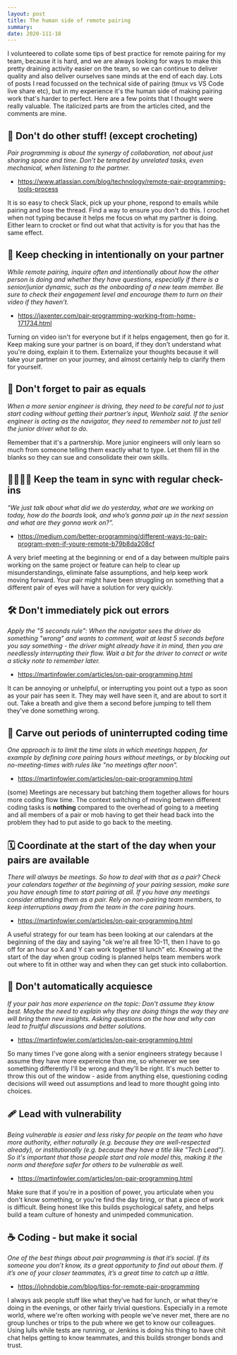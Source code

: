 ```yaml
---
layout: post
title: The human side of remote pairing
summary:
date: 2020-111-18
---
```


I volunteered to collate some tips of best practice for remote pairing for my team, because it is hard, and we are always looking for ways to make this pretty draining activity easier on the team, so we can continue to deliver quality and also deliver ourselves sane minds at the end of each day. Lots of posts I read focussed on the technical side of pairing (tmux vs VS Code live share etc), but in my experience it's the human side of making pairing work that's harder to perfect. Here are a few points that I thought were really valuable. The italicized parts are from the articles cited, and the comments are mine.

## 🧶 Don't do other stuff! (except crocheting)

_Pair programming is about the synergy of collaboration, not about just sharing space and time. Don’t be tempted by unrelated tasks, even mechanical, when listening to the partner._

- https://www.atlassian.com/blog/technology/remote-pair-programming-tools-process

It is so easy to check Slack, pick up your phone, respond to emails while pairing and lose the thread. Find a way to ensure you don't do this. I crochet when not typing because it helps me focus on what my partner is doing. Either learn to crocket or find out what that activity is for you that has the same effect.

## 💬 Keep checking in intentionally on your partner

_While remote pairing, inquire often and intentionally about how the other person is doing and whether they have questions, especially if there is a senior/junior dynamic, such as the onboarding of a new team member. Be sure to check their engagement level and encourage them to turn on their video if they haven’t._

- https://jaxenter.com/pair-programming-working-from-home-171734.html

Turning on video isn't for everyone but if it helps engagement, then go for it. Keep making sure your partner is on board, if they don't understand what you're doing, explain it to them. Externalize your thoughts because it will take your partner on your journey, and almost certainly help to clarify them for yourself.

## 🤝 Don't forget to pair as equals

_When a more senior engineer is driving, they need to be careful not to just start coding without getting their partner’s input, Wenholz said. If the senior engineer is acting as the navigator, they need to remember not to just tell the junior driver what to do._

Remember that it's a partnership. More junior engineers will only learn so much from someone telling them exactly what to type. Let them fill in the blanks so they can sue and consolidate their own skills.

## 👨‍👩‍👧‍👧 Keep the team in sync with regular check-ins

_“We just talk about what did we do yesterday, what are we working on today, how do the boards look, and who’s gonna pair up in the next session and what are they gonna work on?”._

- https://medium.com/better-programming/different-ways-to-pair-program-even-if-youre-remote-b79b8da208cf

A very brief meeting at the beginning or end of a day between multiple pairs working on the same project or feature can help to clear up misunderstandings, eliminate false assumptions, and help keep work moving forward. Your pair might have been struggling on something that a different pair of eyes will have a solution for very quickly.

## 🛠 Don't immediately pick out errors

_Apply the "5 seconds rule": When the navigator sees the driver do something "wrong" and wants to comment, wait at least 5 seconds before you say something - the driver might already have it in mind, then you are needlessly interrupting their flow. Wait a bit for the driver to correct or write a sticky note to remember later._

- https://martinfowler.com/articles/on-pair-programming.html

It can be annoying or unhelpful, or interrupting you point out a typo as soon as your pair has seen it. They may well have seen it, and are about to sort it out. Take a breath and give them a second before jumping to tell them they've done something wrong.

## 🚫 Carve out periods of uninterrupted coding time

_One approach is to limit the time slots in which meetings happen, for example by defining core pairing hours without meetings, or by blocking out no-meeting-times with rules like "no meetings after noon"._

- https://martinfowler.com/articles/on-pair-programming.html

(some) Meetings are necessary but batching them together allows for hours more coding flow time. The context switching of moving betwen different coding tasks is **nothing** compared to the overhead of going to a meeting and all members of a pair or mob having to get their head back into the problem they had to put aside to go back to the meeting.

## 🗓 Coordinate at the start of the day when your pairs are available

_There will always be meetings. So how to deal with that as a pair? Check your calendars together at the beginning of your pairing session, make sure you have enough time to start pairing at all. If you have any meetings consider attending them as a pair. Rely on non-pairing team members, to keep interruptions away from the team in the core pairing hours._

- https://martinfowler.com/articles/on-pair-programming.html

A useful strategy for our team has been looking at our calendars at the beginning of the day and saying "ok we're all free 10-11, then I have to go off for an hour so X and Y can work together til lunch" etc. Knowing at the start of the day when group coding is planned helps team members work out where to fit in otther way and when they can get stuck into collabortion.

## 🧓 Don't automatically acquiesce

_If your pair has more experience on the topic: Don't assume they know best. Maybe the need to explain why they are doing things the way they are will bring them new insights. Asking questions on the how and why can lead to fruitful discussions and better solutions._

- https://martinfowler.com/articles/on-pair-programming.html

So many times I've gone along with a senior engineers strategy because I assume they have more expereicne than me, so whenever we see something differently I'll be wrong and they'll be right. It's much better to throw this out of the window - aside from anything else, questioning coding decisions will weed out assumptions and lead to more thought going into choices.

## 🩹 Lead with vulnerability

_Being vulnerable is easier and less risky for people on the team who have more authority, either naturally (e.g. because they are well-respected already), or institutionally (e.g. because they have a title like "Tech Lead"). So it's important that those people start and role model this, making it the norm and therefore safer for others to be vulnerable as well._

- https://martinfowler.com/articles/on-pair-programming.html

Make sure that if you're in a position of power, you articulate when you don't know something, or you're find the day tiring, or that a piece of work is difficult. Being honest like this builds psychological safety, and helps build a team culture of honesty and unimpeded communication.

## ☕️ Coding - but make it social

_One of the best things about pair programming is that it’s social. If its someone you don’t know, its a great opportunity to find out about them. If it’s one of your closer teammates, it’s a great time to catch up a little._

- https://johndobie.com/blog/tips-for-remote-pair-programming

I always ask people stuff like what they've had for lunch, or what they're doing in the evenings, or other fairly trivial questions. Especially in a remote world, where we're often working with people we've never met, there are no group lunches or trips to the pub where we get to know our colleagues. Using lulls while tests are running, or Jenkins is doing his thing to have chit chat helps getting to know teammates, and this builds stronger bonds and trust.
